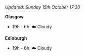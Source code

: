 *Updated: Sunday 15th October 17:30*

**Glasgow**

* 19h - 6h: :cloud: Cloudy

**Edinburgh**

* 19h - 6h: :cloud: Cloudy
